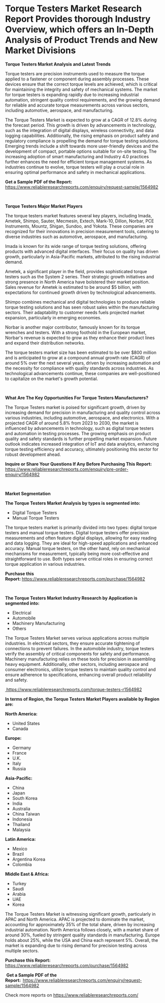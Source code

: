 <p><h1>Torque Testers Market Research Report Provides thorough Industry Overview, which offers an In-Depth Analysis of Product Trends and New Market Divisions</h1></p><p><strong>Torque Testers Market Analysis and Latest Trends</strong></p>
<p><p>Torque testers are precision instruments used to measure the torque applied to a fastener or component during assembly processes. These devices ensure that the correct torque levels are achieved, which is critical for maintaining the integrity and safety of mechanical systems. The market for torque testers is expanding rapidly due to increasing industrial automation, stringent quality control requirements, and the growing demand for reliable and accurate torque measurements across various sectors, including automotive, aerospace, and manufacturing.</p><p>The Torque Testers Market is expected to grow at a CAGR of 12.8% during the forecast period. This growth is driven by advancements in technology, such as the integration of digital displays, wireless connectivity, and data logging capabilities. Additionally, the rising emphasis on product safety and regulatory compliance is propelling the demand for torque testing solutions. Emerging trends include a shift towards more user-friendly devices and the development of compact, portable options suitable for on-site testing. The increasing adoption of smart manufacturing and Industry 4.0 practices further enhances the need for efficient torque management systems. As industries continue to evolve, torque testers will play a crucial role in ensuring optimal performance and safety in mechanical applications.</p></p>
<p><strong>Get a Sample PDF of the Report:&nbsp;</strong> <a href="https://www.reliableresearchreports.com/enquiry/request-sample/1564982?utm_campaign=2201&utm_medium=2&utm_source=Github&utm_content=ia&utm_term=16022025&utm_id=torque-testers">https://www.reliableresearchreports.com/enquiry/request-sample/1564982</a></p>
<p>&nbsp;</p>
<p><strong>Torque Testers Major Market Players</strong></p>
<p><p>The torque testers market features several key players, including Imada, Ametek, Shimpo, Sauter, Mecmesin, Extech, Mark-10, Dillon, Norbar, PCE Instruments, Mountz, Shigan, Sundoo, and Yokota. These companies are recognized for their innovations in precision measurement tools, catering to diverse industries such as automotive, aerospace, and manufacturing.</p><p>Imada is known for its wide range of torque testing solutions, offering products with advanced digital interfaces. Their focus on quality has driven growth, particularly in Asia-Pacific markets, attributed to the rising industrial demand.</p><p>Ametek, a significant player in the field, provides sophisticated torque testers such as the System 2 series. Their strategic growth initiatives and strong presence in North America have bolstered their market position. Sales revenue for Ametek is estimated to be around $5 billion, with expectations for continued growth driven by technological advancements.</p><p>Shimpo combines mechanical and digital technologies to produce reliable torque testing solutions and has seen robust sales within the manufacturing sectors. Their adaptability to customer needs fuels projected market expansion, particularly in emerging economies.</p><p>Norbar is another major contributor, famously known for its torque wrenches and testers. With a strong foothold in the European market, Norbar's revenue is expected to grow as they enhance their product lines and expand their distribution networks.</p><p>The torque testers market size has been estimated to be over $800 million and is anticipated to grow at a compound annual growth rate (CAGR) of around 5% over the next several years, driven by increasing automation and the necessity for compliance with quality standards across industries. As technological advancements continue, these companies are well-positioned to capitalize on the market's growth potential.</p></p>
<p>&nbsp;</p>
<p><strong>What Are The Key Opportunities For Torque Testers Manufacturers?</strong></p>
<p><p>The Torque Testers market is poised for significant growth, driven by increasing demand for precision in manufacturing and quality control across various industries, including automotive, aerospace, and electronics. With a projected CAGR of around 5.8% from 2023 to 2030, the market is influenced by advancements in technology, such as digital torque testers and automation in testing processes. The growing emphasis on product quality and safety standards is further propelling market expansion. Future outlook indicates increased integration of IoT and data analytics, enhancing torque testing efficiency and accuracy, ultimately positioning this sector for robust development ahead.</p></p>
<p><strong>Inquire or Share Your Questions If Any Before Purchasing This Report:</strong> <a href="https://www.reliableresearchreports.com/enquiry/pre-order-enquiry/1564982?utm_campaign=2201&utm_medium=2&utm_source=Github&utm_content=ia&utm_term=16022025&utm_id=torque-testers">https://www.reliableresearchreports.com/enquiry/pre-order-enquiry/1564982</a></p>
<p>&nbsp;</p>
<p><strong>Market Segmentation</strong></p>
<p><strong>The Torque Testers Market Analysis by types is segmented into:</strong></p>
<p><ul><li>Digital Torque Testers</li><li>Manual Torque Testers</li></ul></p>
<p><p>The torque testers market is primarily divided into two types: digital torque testers and manual torque testers. Digital torque testers offer precision measurements and often feature digital displays, allowing for easy reading and data logging. They are ideal for high-speed applications and enhanced accuracy. Manual torque testers, on the other hand, rely on mechanical mechanisms for measurement, typically being more cost-effective and straightforward to use. Both types serve critical roles in ensuring correct torque application in various industries.</p></p>
<p><strong>Purchase this Report:&nbsp;</strong><a href="https://www.reliableresearchreports.com/purchase/1564982?utm_campaign=2201&utm_medium=2&utm_source=Github&utm_content=ia&utm_term=16022025&utm_id=torque-testers">https://www.reliableresearchreports.com/purchase/1564982</a></p>
<p>&nbsp;</p>
<p><strong>The Torque Testers Market Industry Research by Application is segmented into:</strong></p>
<p><ul><li>Electrical</li><li>Automobile</li><li>Machinery Manufacturing</li><li>Others</li></ul></p>
<p><p>The Torque Testers Market serves various applications across multiple industries. In electrical sectors, they ensure accurate tightening of connections to prevent failures. In the automobile industry, torque testers verify the assembly of critical components for safety and performance. Machinery manufacturing relies on these tools for precision in assembling heavy equipment. Additionally, other sectors, including aerospace and consumer electronics, utilize torque testers to maintain quality control and ensure adherence to specifications, enhancing overall product reliability and safety.</p></p>
<p><a href="https://www.reliableresearchreports.com/torque-testers-r1564982?utm_campaign=2201&utm_medium=2&utm_source=Github&utm_content=ia&utm_term=16022025&utm_id=torque-testers">&nbsp;https://www.reliableresearchreports.com/torque-testers-r1564982</a></p>
<p><strong>In terms of Region, the Torque Testers Market Players available by Region are:</strong></p>
<p>
    <p> <strong> North America: </strong>
        <ul>
            <li>United States</li>
            <li>Canada</li>
        </ul>
        </p> 
    <p> <strong> Europe: </strong>
        <ul>
            <li>Germany</li>
            <li>France</li>
            <li>U.K.</li>
            <li>Italy</li>
            <li>Russia</li>
        </ul>
        </p> 
    <p> <strong> Asia-Pacific: </strong>
        <ul>
            <li>China</li>
            <li>Japan</li>
            <li>South Korea</li>
            <li>India</li>
            <li>Australia</li>
            <li>China Taiwan</li>
            <li>Indonesia</li>
            <li>Thailand</li>
            <li>Malaysia</li>
        </ul>
        </p> 
    <p> <strong> Latin America: </strong>
        <ul>
            <li>Mexico</li>
            <li>Brazil</li>
            <li>Argentina Korea</li>
            <li>Colombia</li>
        </ul>
        </p> 
    <p> <strong> Middle East & Africa: </strong>
        <ul>
            <li>Turkey</li>
            <li>Saudi</li>
            <li>Arabia</li>
            <li>UAE</li>
            <li>Korea</li>
        </ul>
    </p>
    </p>
<p><p>The Torque Testers Market is witnessing significant growth, particularly in APAC and North America. APAC is projected to dominate the market, accounting for approximately 35% of the total share, driven by increasing industrial automation. North America follows closely, with a market share of around 30%, fueled by stringent quality standards in manufacturing. Europe holds about 25%, while the USA and China each represent 5%. Overall, the market is expanding due to rising demand for precision testing across multiple sectors.</p></p>
<p><strong>Purchase this Report: </strong><a href="https://www.reliableresearchreports.com/purchase/1564982?utm_campaign=2201&utm_medium=2&utm_source=Github&utm_content=ia&utm_term=16022025&utm_id=torque-testers">https://www.reliableresearchreports.com/purchase/1564982</a></p>
<p>&nbsp;<strong>Get a Sample PDF of the Report:&nbsp;&nbsp;</strong><a href="https://www.reliableresearchreports.com/enquiry/request-sample/1564982?utm_campaign=2201&utm_medium=2&utm_source=Github&utm_content=ia&utm_term=16022025&utm_id=torque-testers">https://www.reliableresearchreports.com/enquiry/request-sample/1564982</a></p>
<p><strong></strong></p>
<p>Check more reports on <a href="https://www.reliableresearchreports.com/?utm_campaign=2201&utm_medium=2&utm_source=Github&utm_content=ia&utm_term=16022025&utm_id=torque-testers">https://www.reliableresearchreports.com/</a></p>